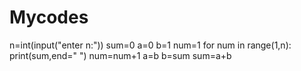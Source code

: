 # Mycodes
n=int(input("enter n:"))
sum=0
a=0
b=1
num=1
for num in range(1,n):
    print(sum,end=" ")
    num=num+1
    a=b
    b=sum
    sum=a+b
    

